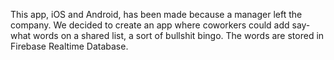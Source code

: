 This app, iOS and Android, has been made because a manager left the company. We decided to create an app where coworkers could add say-what words on a shared list, a sort of bullshit bingo. The words are stored in Firebase Realtime Database.
